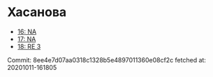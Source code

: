 # Хасанова
- [16: NA](16.md)
- [17: NA](17.md)
- [18: RE 3](18.md)

Commit: 8ee4e7d07aa0318c1328b5e4897011360e08cf2c
 fetched at: 20201011-161805
